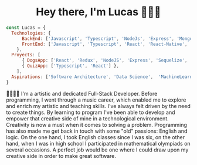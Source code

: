 <h1 align="center"> Hey there, I'm Lucas 👨🏻‍💻 </h1>

```js
const Lucas = {
  Technologies: {
      BackEnd: ['Javascript', 'Typescript', 'NodeJs', 'Express', 'Mongoose', 'Sequelize', 'MongoDB', 'SQL'],
      FrontEnd: ['Javascript', 'Typescript', 'React', 'React-Native', 'Redux', 'HTML', 'CSS']
    },
  Proyects: [
      { DogsApp: ['React', 'Redux', 'NodeJS', 'Express', 'Sequelize', 'SQL'] },
      { QuizApp: ['Typescript', 'React'] },
    ],
  Aspirations: ['Software Architecture', 'Data Science',  'MachineLearning']
}
```
<div>
  <p>
    🧑🏻‍💻🎶
     I'm a artistic and dedicated Full-Stack Developer.
    Before programming, I went through a music career, which enabled me to explore and enrich my artistic and teaching skills.
    I've always felt driven by the need to create things. By learning to program I've been able to develop and empower that creative side of mine in a technological  environment. Creativity is now a must when it comes to solving a problem.
    Programming has also made me get back in touch with some "old" passions: English and logic. On the one hand, I took English classes since I was six, on the other hand, when I was in high school I participated in mathematical olympiads on several occasions.
    A perfect job would be one where I could draw upon my creative side in order to make great software.
  </p>
</div>
